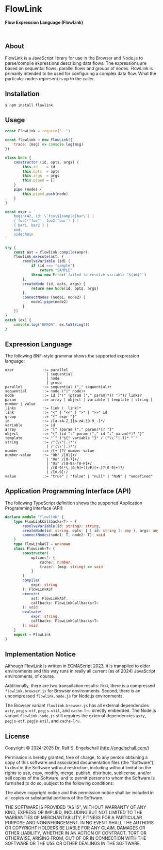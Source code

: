 
FlowLink
====

**Flow Expression Language (FlowLink)**

<p/>
<img src="https://nodei.co/npm/flowlink.png?downloads=true&stars=true" alt=""/>

<p/>
<img src="https://david-dm.org/rse/flowlink.png" alt=""/>

About
-----

FlowLink is a JavaScript library for use in the Browser and Node.js to
parse/compile expressions describing data flows. The expressions are
based on sequental flows, parallel flows and groups of nodes. FlowLink
is primarily intended to be used for configuring a complex data flow.
What the particular nodes represent is up to the caller.

Installation
------------

```shell
$ npm install flowlink
```

Usage
-----

```js
const FlowLink = require("..")

const flowlink = new FlowLink({
    trace: (msg) => console.log(msg)
})

class Node {
    constructor (id, opts, args) {
        this.id    = id
        this.opts  = opts
        this.args  = args
        this.piped = []
    }
    pipe (node) {
        this.piped.push(node)
    }
}

const expr = `
    begin(42, id: \`foo\${sample}bar\`) |
    { foo1("foo"), foo2('bar') } |
    { bar1, bar2 } |
    end,
    sidechain
`

try {
    const ast = flowlink.compile(expr)
    flowlink.execute(ast, {
        resolveVariable (id) {
            if (id === "sample")
                return "SAMPLE"
            throw new Error(`failed to resolve variable "${id}"`)
        },
        createNode (id, opts, args) {
            return new Node(id, opts, args)
        },
        connectNodes (node1, node2) {
            node1.pipe(node2)
        }
    })
}
catch (ex) {
    console.log("ERROR", ex.toString())
}
```

Expression Language
-------------------

The following BNF-style grammar shows the supported expression language:

```
expr             ::= parallel
                   | sequential
                   | node
                   | group
parallel         ::= sequential ("," sequential)+
sequential       ::= node ("|" node)+
node             ::= id ("(" (param ("," param)*)? ")")? links?
param            ::= array | object | variable | template | string | number | value
links            ::= link (_ link)*
link             ::= "<" | "<<" | ">" | ">>" id
group            ::= "{" expr "}"
id               ::= /[a-zA-Z_][a-zA-Z0-9_-]*/
variable         ::= id
array            ::= "[" (param ("," param)*)? "]"
object           ::= "{" (id ":" param ("," id ":" param)*)? "}"
template         ::= "`" ("${" variable "}" / ("\\`"|.))* "`"
string           ::= /"(\\"|.)*"/
                   | /'(\\'|.)*'/
number           ::= /[+-]?/ number-value
number-value     ::= "0b" /[01]+/
                   | "0o" /[0-7]+/
                   | "0x" /[0-9a-fA-F]+/
                   | /[0-9]*\.[0-9]+([eE][+-]?[0-9]+)?/
                   | /[0-9]+/
value            ::= "true" | "false" | "null" | "NaN" | "undefined"
```

Application Programming Interface (API)
---------------------------------------

The following TypeScript definition shows the supported Application Programming Interface (API):

```ts
declare module "flowlink" {
    type FlowLinkCallbacks<T> = {
        resolveVariable(id: string): string,
        createNode(id: string, opts: { [ id: string ]: any }, args: any[]): T,
        connectNodes(node1: T, node2: T): void
    }
    type FlowLinkAST = unknown
    class FlowLink<T> {
        constructor(
            options?: {
                cache?: number,
                trace?: (msg: string) => void
            }
        )
        compile(
            expr: string
        ): FlowLinkAST
        execute(
            ast: FlowLinkAST,
            callbacks: FlowLinkCallbacks<T>
        ): void
        evaluate(
            expr: string,
            callbacks: FlowLinkCallbacks<T>
        ): void
    }
    export = FlowLink
}
```

Implementation Notice
---------------------

Although FlowLink is written in ECMAScript 2023, it is transpiled to older
environments and this way runs in really all current (as of 2024)
JavaScript environments, of course.

Additionally, there are two transpilation results: first, there is a
compressed `flowlink.browser.js` for Browser environments. Second, there is
an uncompressed `flowlink.node.js` for Node.js environments.

The Browser variant `flowlink.browser.js` has all external dependencies
`asty`, `pegjs-otf`, `pegjs-util`, and `cache-lru` directly embedded.
The Node.js variant `flowlink.node.js` still requires the external
dependencies `asty`, `pegjs-otf`, `pegjs-util`, and `cache-lru`.

License
-------

Copyright &copy; 2024-2025 Dr. Ralf S. Engelschall (http://engelschall.com/)

Permission is hereby granted, free of charge, to any person obtaining
a copy of this software and associated documentation files (the
"Software"), to deal in the Software without restriction, including
without limitation the rights to use, copy, modify, merge, publish,
distribute, sublicense, and/or sell copies of the Software, and to
permit persons to whom the Software is furnished to do so, subject to
the following conditions:

The above copyright notice and this permission notice shall be included
in all copies or substantial portions of the Software.

THE SOFTWARE IS PROVIDED "AS IS", WITHOUT WARRANTY OF ANY KIND,
EXPRESS OR IMPLIED, INCLUDING BUT NOT LIMITED TO THE WARRANTIES OF
MERCHANTABILITY, FITNESS FOR A PARTICULAR PURPOSE AND NONINFRINGEMENT.
IN NO EVENT SHALL THE AUTHORS OR COPYRIGHT HOLDERS BE LIABLE FOR ANY
CLAIM, DAMAGES OR OTHER LIABILITY, WHETHER IN AN ACTION OF CONTRACT,
TORT OR OTHERWISE, ARISING FROM, OUT OF OR IN CONNECTION WITH THE
SOFTWARE OR THE USE OR OTHER DEALINGS IN THE SOFTWARE.

